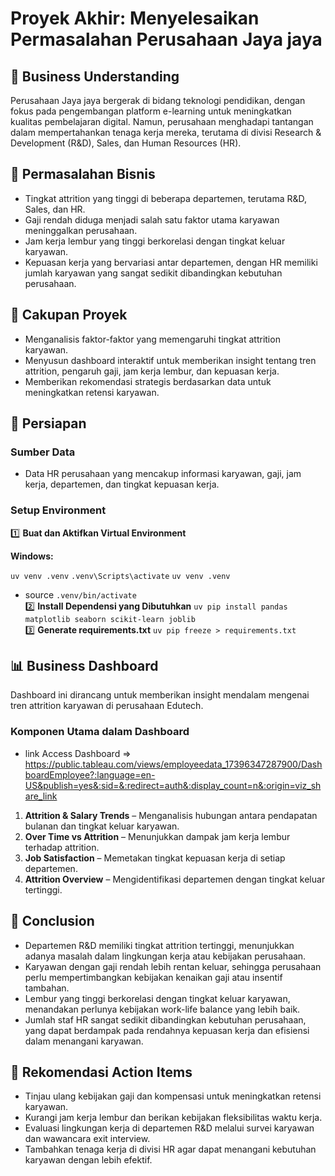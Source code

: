 # Proyek Akhir: Menyelesaikan Permasalahan Perusahaan Jaya jaya

## 📌 Business Understanding
Perusahaan Jaya jaya bergerak di bidang teknologi pendidikan, dengan fokus pada pengembangan platform e-learning untuk meningkatkan kualitas pembelajaran digital. Namun, perusahaan menghadapi tantangan dalam mempertahankan tenaga kerja mereka, terutama di divisi Research & Development (R&D), Sales, dan Human Resources (HR).

## 🚨 Permasalahan Bisnis
- Tingkat attrition yang tinggi di beberapa departemen, terutama R&D, Sales, dan HR.
- Gaji rendah diduga menjadi salah satu faktor utama karyawan meninggalkan perusahaan.
- Jam kerja lembur yang tinggi berkorelasi dengan tingkat keluar karyawan.
- Kepuasan kerja yang bervariasi antar departemen, dengan HR memiliki jumlah karyawan yang sangat sedikit dibandingkan kebutuhan perusahaan.

## 📍 Cakupan Proyek
- Menganalisis faktor-faktor yang memengaruhi tingkat attrition karyawan.
- Menyusun dashboard interaktif untuk memberikan insight tentang tren attrition, pengaruh gaji, jam kerja lembur, dan kepuasan kerja.
- Memberikan rekomendasi strategis berdasarkan data untuk meningkatkan retensi karyawan.

## 📂 Persiapan
### Sumber Data

- Data HR perusahaan yang mencakup informasi karyawan, gaji, jam kerja, departemen, dan tingkat kepuasan kerja.

### Setup Environment
1️⃣ **Buat dan Aktifkan Virtual Environment**

   **Windows:**
    
   `uv venv .venv`
   `.venv\Scripts\activate`
   `uv venv .venv `
* source `.venv/bin/activate`<br>
2️⃣ **Install Dependensi yang Dibutuhkan**
   `uv pip install pandas matplotlib seaborn scikit-learn joblib`<br>
3️⃣ **Generate requirements.txt**
    `uv pip freeze > requirements.txt`
## 📊 Business Dashboard
Dashboard ini dirancang untuk memberikan insight mendalam mengenai tren attrition karyawan di perusahaan Edutech.

### Komponen Utama dalam Dashboard
* link Access Dashboard => https://public.tableau.com/views/employeedata_17396347287900/DashboardEmployee?:language=en-US&publish=yes&:sid=&:redirect=auth&:display_count=n&:origin=viz_share_link 
1. **Attrition & Salary Trends** – Menganalisis hubungan antara pendapatan bulanan dan tingkat keluar karyawan.
2. **Over Time vs Attrition** – Menunjukkan dampak jam kerja lembur terhadap attrition.
3. **Job Satisfaction** – Memetakan tingkat kepuasan kerja di setiap departemen.
4. **Attrition Overview** – Mengidentifikasi departemen dengan tingkat keluar tertinggi.

## 📌 Conclusion
- Departemen R&D memiliki tingkat attrition tertinggi, menunjukkan adanya masalah dalam lingkungan kerja atau kebijakan perusahaan.
- Karyawan dengan gaji rendah lebih rentan keluar, sehingga perusahaan perlu mempertimbangkan kebijakan kenaikan gaji atau insentif tambahan.
- Lembur yang tinggi berkorelasi dengan tingkat keluar karyawan, menandakan perlunya kebijakan work-life balance yang lebih baik.
- Jumlah staf HR sangat sedikit dibandingkan kebutuhan perusahaan, yang dapat berdampak pada rendahnya kepuasan kerja dan efisiensi dalam menangani karyawan.

## 🚀 Rekomendasi Action Items
- Tinjau ulang kebijakan gaji dan kompensasi untuk meningkatkan retensi karyawan.
- Kurangi jam kerja lembur dan berikan kebijakan fleksibilitas waktu kerja.
- Evaluasi lingkungan kerja di departemen R&D melalui survei karyawan dan wawancara exit interview.
- Tambahkan tenaga kerja di divisi HR agar dapat menangani kebutuhan karyawan dengan lebih efektif.